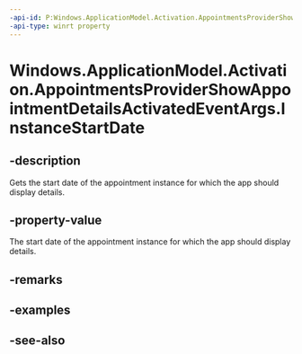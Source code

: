```yaml
---
-api-id: P:Windows.ApplicationModel.Activation.AppointmentsProviderShowAppointmentDetailsActivatedEventArgs.InstanceStartDate
-api-type: winrt property
---
```


<!-- Property syntax
public Windows.Foundation.IReference<Windows.Foundation.DateTime> InstanceStartDate { get; }
-->

# Windows.ApplicationModel.Activation.AppointmentsProviderShowAppointmentDetailsActivatedEventArgs.InstanceStartDate

## -description
Gets the start date of the appointment instance for which the app should display details.

## -property-value
The start date of the appointment instance for which the app should display details.

## -remarks

## -examples

## -see-also
